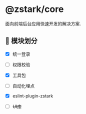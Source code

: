# @zstark/core

面向前端后台应用快速开发的解决方案.



## 📌 模块划分

- [x]  统一登录
- [ ]  权限校验
- [x]  工具包
- [ ]  自动化埋点
- [x]  eslint-plugin-zstark
- [ ]  ~~UI库~~

